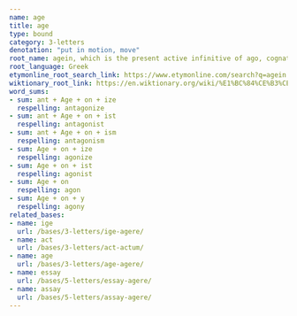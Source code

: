 ```yaml
---
name: age
title: age
type: bound
category: 3-letters
denotation: "put in motion, move"
root_name: agein, which is the present active infinitive of ago, cognate with Latin ago (ago, agere, egi, actum)
root_language: Greek
etymonline_root_search_link: https://www.etymonline.com/search?q=agein
wiktionary_root_link: https://en.wiktionary.org/wiki/%E1%BC%84%CE%B3%CE%B5%CE%B9%CE%BD
word_sums:
- sum: ant + Age + on + ize
  respelling: antagonize
- sum: ant + Age + on + ist
  respelling: antagonist
- sum: ant + Age + on + ism
  respelling: antagonism
- sum: Age + on + ize
  respelling: agonize
- sum: Age + on + ist
  respelling: agonist
- sum: Age + on
  respelling: agon
- sum: Age + on + y
  respelling: agony
related_bases:
- name: ige
  url: /bases/3-letters/ige-agere/
- name: act
  url: /bases/3-letters/act-actum/
- name: age
  url: /bases/3-letters/age-agere/
- name: essay
  url: /bases/5-letters/essay-agere/
- name: assay
  url: /bases/5-letters/assay-agere/
---
```

